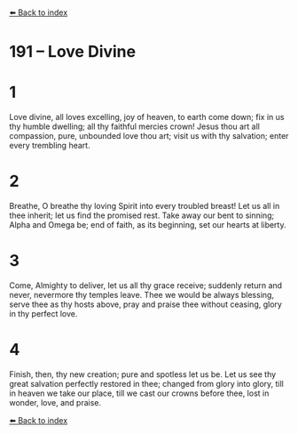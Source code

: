 [⬅️ Back to index](../README.md)

# 191 – Love Divine


# 1
Love divine, all loves excelling,
joy of heaven, to earth come down;
fix in us thy humble dwelling;
all thy faithful mercies crown!
Jesus thou art all compassion,
pure, unbounded love thou art;
visit us with thy salvation;
enter every trembling heart.

# 2
Breathe, O breathe thy loving Spirit
into every troubled breast!
Let us all in thee inherit;
let us find the promised rest.
Take away our bent to sinning;
Alpha and Omega be;
end of faith, as its beginning,
set our hearts at liberty.

# 3
Come, Almighty to deliver,
let us all thy grace receive;
suddenly return and never,
nevermore thy temples leave.
Thee we would be always blessing,
serve thee as thy hosts above,
pray and praise thee without ceasing,
glory in thy perfect love.

# 4
Finish, then, thy new creation;
pure and spotless let us be.
Let us see thy great salvation
perfectly restored in thee;
changed from glory into glory,
till in heaven we take our place,
till we cast our crowns before thee,
lost in wonder, love, and praise.

[⬅️ Back to index](../README.md)
